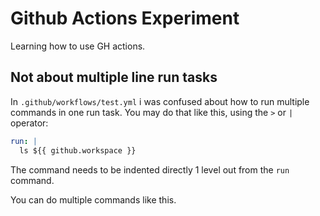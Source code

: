 # Github Actions Experiment

Learning how to use GH actions.

## Not about multiple line run tasks

In `.github/workflows/test.yml` i was confused about how to run multiple commands in one run task.
You may do that like this, using the `>` or `|` operator:

```yaml
run: |
  ls ${{ github.workspace }}
```

The command needs to be indented directly 1 level out from the `run` command.

You can do multiple commands like this.

```yaml

```
